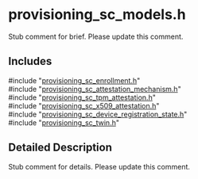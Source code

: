 # provisioning_sc_models.h 

Stub comment for brief. Please update this comment.

## Includes

\#include "[provisioning_sc_enrollment.h](iot-c-ref-provisioning-sc-enrollment-h.md)"  
\#include "[provisioning_sc_attestation_mechanism.h](iot-c-ref-provisioning-sc-attestation-mechanism-h.md)"  
\#include "[provisioning_sc_tpm_attestation.h](iot-c-ref-provisioning-sc-tpm-attestation-h.md)"  
\#include "[provisioning_sc_x509_attestation.h](iot-c-ref-provisioning-sc-x509-attestation-h.md)"  
\#include "[provisioning_sc_device_registration_state.h](iot-c-ref-provisioning-sc-device-registration-state-h.md)"  
\#include "[provisioning_sc_twin.h](iot-c-ref-provisioning-sc-twin-h.md)"  

## Detailed Description

Stub comment for details. Please update this comment.

